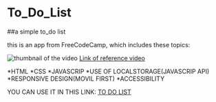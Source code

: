 # To_Do_List
##a simple to_do list

this is an app from FreeCodeCamp, which includes these topics:

![thumbnail of the video](URL "https://img.youtube.com/vi/y51Cv4wnsPw/sddefault.jpg")
[Link of reference video](url "https://www.youtube.com/watch?v=y51Cv4wnsPw")

*HTML
*CSS
*JAVASCRIP
*USE OF LOCALSTORAGE(JAVASCRIP API)
*RESPONSIVE DESIGN(MOVIL FIRST)
*ACCESSIBILITY

YOU CAN USE IT IN THIS LINK: [TO DO LIST](URL "https://cocky-northcutt-b5b857.netlify.app/")
